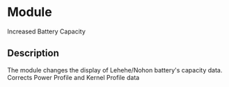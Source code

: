 # Module
Increased Battery Capacity

## Description
The module changes the display of Lehehe/Nohon battery's capacity data.
Corrects Power Profile and Kernel Profile data


